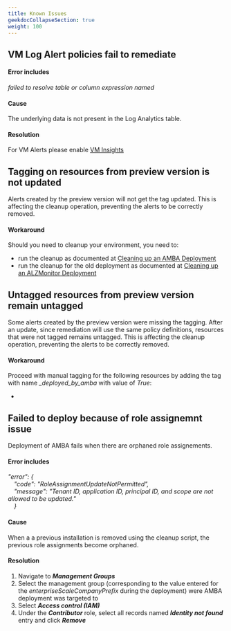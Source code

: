 ```yaml
---
title: Known Issues
geekdocCollapseSection: true
weight: 100
---
```


## VM Log Alert policies fail to remediate

#### Error includes

*failed to resolve table or column expression named*

#### Cause

The underlying data is not present in the Log Analytics table. 

#### Resolution

For VM Alerts please enable [VM Insights](Monitoring-and-Alerting#log-alerts)

## Tagging on resources from preview version is not updated

Alerts created by the preview version will not get the tag updated. This is affecting the cleanup operation, preventing the alerts to be correctly removed.

#### Workaround

Should you need to cleanup your environment, you need to:

- run the cleanup as documented at [Cleaning up an AMBA Deployment](../alz/Cleaning-up-a-Deployment.md)
- run the cleanup for the old deployment as documented at [Cleaning up an ALZMonitor Deployment](../alz/Cleaning-Up-Preview-Version-Deployment.md)

## Untagged resources from preview version remain untagged

Some alerts created by the preview version were missing the tagging. After an update, since remediation will use the same policy definitions, resources that were not tagged remains untagged. This is affecting the cleanup operation, preventing the alerts to be correctly removed.

#### Workaround

Proceed with manual tagging for the following resources by adding the tag with name *_deployed_by_amba* with value of *True*:

- 

## Failed to deploy because of role assignemnt issue

Deployment of AMBA fails when there are orphaned role assignements.

#### Error includes

*"error": { </br>
&emsp;"code": "RoleAssignmentUpdateNotPermitted", </br>
&emsp;"message": "Tenant ID, application ID, principal ID, and scope are not allowed to be updated." </br>
&emsp;}*

#### Cause

When a a previous installation is removed using the cleanup script, the previous role assignments become orphaned.

#### Resolution

1. Navigate to ***Management Groups***
2. Select the management group (corresponding to the value entered for the *enterpriseScaleCompanyPrefix* during the deployment) were AMBA deployment was targeted to
3. Select ***Access control (IAM)***
4. Under the ***Contributor*** role, select all records named ***Identity not found*** entry and click ***Remove***
